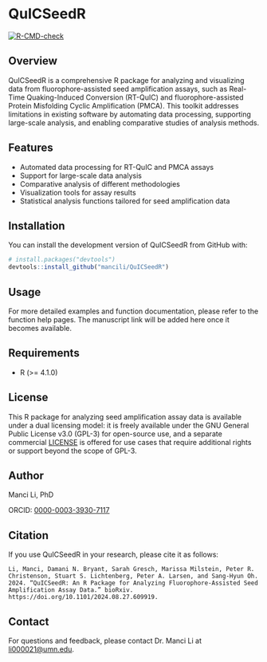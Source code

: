 # QuICSeedR

[![R-CMD-check](https://github.com/mancili/QuICSeedR/actions/workflows/R-CMD-check.yml/badge.svg)](https://github.com/mancili/QuICSeedR/actions/workflows/R-CMD-check.yml)

## Overview

QuICSeedR is a comprehensive R package for analyzing and visualizing data from fluorophore-assisted seed amplification assays, such as Real-Time Quaking-Induced Conversion (RT-QuIC) and fluorophore-assisted Protein Misfolding Cyclic Amplification (PMCA). This toolkit addresses limitations in existing software by automating data processing, supporting large-scale analysis, and enabling comparative studies of analysis methods.

## Features

- Automated data processing for RT-QuIC and PMCA assays
- Support for large-scale data analysis
- Comparative analysis of different methodologies
- Visualization tools for assay results
- Statistical analysis functions tailored for seed amplification data

## Installation

You can install the development version of QuICSeedR from GitHub with:

```R
# install.packages("devtools")
devtools::install_github("mancili/QuICSeedR")
```

## Usage

For more detailed examples and function documentation, please refer to the function help pages. The manuscript link will be added here once it becomes available.

## Requirements

- R (>= 4.1.0)

## License

This R package for analyzing seed amplification assay data is available under a dual licensing model: it is freely available under the GNU General Public License v3.0 (GPL-3) for open-source use, and a separate commercial [LICENSE](https://github.com/mancili/QuICSeedR/blob/main/LICENSE) is offered for use cases that require additional rights or support beyond the scope of GPL-3. 

## Author

Manci Li, PhD

ORCID: [0000-0003-3930-7117](https://orcid.org/0000-0003-3930-7117)

## Citation

If you use QuICSeedR in your research, please cite it as follows:

```
Li, Manci, Damani N. Bryant, Sarah Gresch, Marissa Milstein, Peter R. Christenson, Stuart S. Lichtenberg, Peter A. Larsen, and Sang-Hyun Oh. 2024. “QuICSeedR: An R Package for Analyzing Fluorophore-Assisted Seed Amplification Assay Data.” bioRxiv. https://doi.org/10.1101/2024.08.27.609919.
```

## Contact

For questions and feedback, please contact Dr. Manci Li at li000021@umn.edu.
